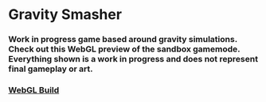 # Gravity Smasher

### Work in progress game based around gravity simulations. Check out this WebGL preview of the sandbox gamemode. Everything shown is a work in progress and does not represent final gameplay or art.

### [WebGL Build](https://mcdonaldduncan.github.io/GravitySmasher/Builds/index.html)
